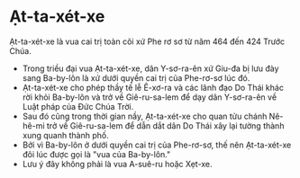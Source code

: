 # Ạt-ta-xét-xe

Ạt-ta-xét-xe là vua cai trị toàn cõi xứ Phe rơ sơ từ năm 464 đến 424 Trước Chúa.
- Trong triều đại vua Ạt-ta-xét-xe, dân Y-sơ-ra-ên xứ Giu-đa bị lưu đày sang Ba-by-lôn là xứ dưới quyền cai trị của Phe-rơ-sơ lúc đó.
- Ạt-ta-xét-xe cho phép thầy tế lễ Ê-xơ-ra và các lãnh đạo Do Thái khác rời khỏi Ba-by-lôn và trở về Giê-ru-sa-lem để dạy dân Y-sơ-ra-ên về Luật pháp của Đức Chúa Trời.
- Sau đó cũng trong thời gian nầy, Ạt-ta-xét-xe cho quan tửu chánh Nê-hê-mi trở về Giê-ru-sa-lem để dẫn dắt dân Do Thái xây lại tường thành xung quanh thành phố.
- Bởi vì Ba-by-lôn ở dưới quyền cai trị của Phe-rơ-sơ, thế nên Ạt-ta-xét-xe đôi lúc được gọi là "vua của Ba-by-lôn."
- Lưu ý đây không phải là vua A-suê-ru hoặc Xẹt-xe.

